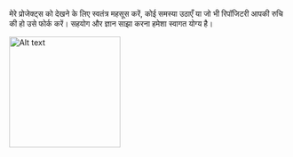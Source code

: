 मेरे प्रोजेक्ट्स को देखने के लिए स्वतंत्र महसूस करें, कोई समस्या उठाएँ या जो भी रिपॉजिटरी आपकी रुचि की हो उसे फोर्क करें। सहयोग और ज्ञान साझा करना हमेशा स्वागत योग्य है।

<img src="https://media.tenor.com/eX-EGbJ0zJMAAAAi/pepe-pepe-the-frog.gif" alt="Alt text" width="200" height="200"/>
